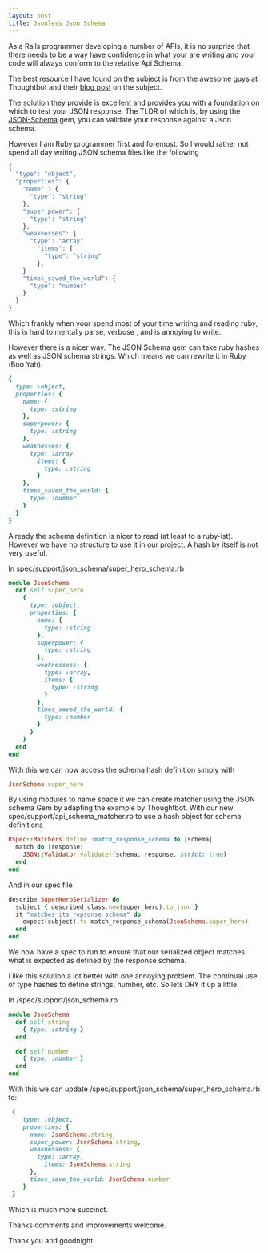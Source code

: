 ```yaml
---
layout: post
title: Jsonless Json Schema
---
```

As a Rails programmer developing a number of APIs, it is no surprise that there needs to be a way have confidence in what your are writing and your code will always conform to the relative Api Schema.

The best resource I have found on the subject is from the awesome guys at Thoughtbot and their [blog post](http://robots.thoughtbot.com/validating-json-schemas-with-an-rspec-matcher) on the subject.

The solution they provide is excellent and provides you with a foundation on which to test your JSON response. The TLDR of which is, by using the [JSON-Schema](https://github.com/ruby-json-schema/json-schema) gem, you can validate your response against a Json schema.

However I am Ruby programmer first and foremost. So I would rather not spend all day writing JSON schema files like the following

```javascript
{
  "type": "object",
  "properties": {
    "name" : {
      "type": "string"
    },
    "super_power": {
      "type": "string"
    },
    "weaknesses": {
      "type": "array"
        "items": {
          "type": "string"
        },
    }
    "times_saved_the_world": {
      "type": "number"
    }
  }
}
```

Which frankly when your spend most of your time writing and reading ruby, this is hard to mentally parse, verbose , and is annoying to write.

However there is a nicer way. The JSON Schema gem can take ruby hashes as well as JSON schema strings. Which means we can rewrite it in Ruby (Boo Yah).

```ruby
{
  type: :object,
  properties: {
    name: {
      type: :string
    },
    superpower: {
      type: :string
    },
    weaknesses: {
      type: :array
        items: {
          type: :string
        }
    },
    times_saved_the_world: {
      type: :number
    }
  }
}
```


Already the schema definition is nicer to read (at least to a ruby-ist). However we have no structure to use it in our project. A hash by itself is not very useful.

In spec/support/json\_schema/super\_hero\_schema.rb

```ruby
module JsonSchema
  def self.super_hero
    {
      type: :object,
      properties: {
        name: {
          type: :string
        },
        superpower: {
          type: :string
        },
        weaknessess: {
          type: :array,
          items: {
            type: :string
          }
        },
        times_saved_the_world: {
          type: :number
        }
      }
    }
  end
end
```

With this we can now access the schema hash definition simply with

```ruby
JsonSchema.super_hero
```
By using modules to name space it we can create matcher using the JSON schema Gem by adapting the example by Thoughtbot.
With our new spec/support/api\_schema\_matcher.rb to use a hash object for schema definitions

```ruby
RSpec::Matchers.define :match_response_schema do |schema|
  match do |response|
    JSON::Validator.validate!(schema, response, strict: true)
  end
end

```

And in our spec file

```ruby
describe SuperHeroSerializer do
  subject { described_class.new(super_hero).to_json }
  it "matches its repsonse schema" do
    expect(subject).to match_response_schema(JsonSchema.super_hero)
  end
end
```
We now have a spec to run to ensure that our serialized object matches what is expected as defined by the response schema.

I like this solution a lot better with one annoying problem. The continual use of type hashes to define strings, number, etc. So lets DRY it up a little.

In /spec/support/json\_schema.rb

```ruby
module JsonSchema
  def self.string
    { type: :string }
  end

  def self.number
    { type: :number }
  end
end
```
With this we can update /spec/support/json\_schema/super\_hero\_schema.rb to:

```ruby
 {
    type: :object,
    properties: {
      name: JsonSchema.string,
      super_power: JsonSchema.string,
      weaknessess: {
        type: :array,
          items: JsonSchema.string
      },
      times_save_the_world: JsonSchema.number
    }
 }
```

Which is much more succinct.

Thanks comments and improvements welcome.

Thank you and goodnight.






